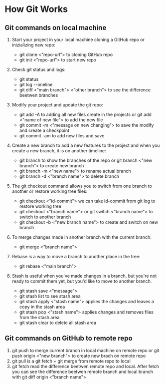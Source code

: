 # How Git Works

## Git commands on local machine
1. Start your project in your local machine cloning a GitHub repo or inizializing new repo:

    - git clone <"repo-url"> to cloning GitHub repo
    - git init <"repo-url"> to start new repo

2. Check git status and logs:

    - git status
    - git log --oneline
    - git diff <"main branch"> <"other branch"> to see the difference beetwen branches

3. Modify your project and update the git repo:

    - git add -A to adding all new files create in the projects or git add <"name of new file"> to add the new file
    - git commit -m <"message on new changing"> to save the modify and create a checkpoint
    - git commit -am to add new files and save

4. Create a new branch to add a new features to the project and when you create a new branch, it is on another timeline:

    - git branch to show the branches of the repo or git branch <"new branch"> to create new branch
    - git branch -m <"new name"> to rename actual branch
    - git branch -d <"branch name"> to delete branch

5. The git checkout command allows you to switch from one branch to another or restore working tree files:

    - git checkout <"id-commit"> we can take id-commit from git log to restore working tree
    - git checkout <"branch name"> or git switch <"branch name"> to switch to another branch
    - git checkout -b <"new branch name"> to create and switch on new branch

6. To merge changes made in another branch with the current branch:

    - git merge <"branch name">

7. Rebase is a way to move a branch to another place in the tree:

    - git rebase <"main branch">

8. Stash is useful when you've made changes in a branch, but you're not ready to commit them yet, but you'd like to move to another branch.

    - git stash save <"message">
    - git stash list to see stash area
    - git stash apply <"stash name"> applies the changes and leaves a copy in the stash area
    - git stash pop <"stash name"> applies changes and removes files from the stash area
    - git stash clear to delete all stash area

## Git commands on GitHub to remote repo

1. git push to merge current branch in local machine on remote repo or git push origin <"new branch"> to create new brach on remote repo
2. git pull is a git fetch + git merge from remote repo to local
3. git fetch read the difference beetwen remote repo and local. After fetch you can see the difference beetwen remote branch and local branch with git diff origin <"branch name">
